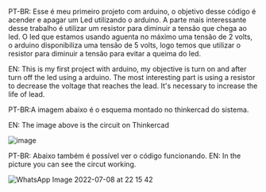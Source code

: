 PT-BR: Esse é meu primeiro projeto com arduino, o objetivo desse código é acender e apagar um Led utilizando o arduino.
A parte mais interessante desse trabalho é utilizar um resistor para diminuir a tensão que chega ao led. 
O led que estamos usando aguenta no máximo uma tensão de 2 volts, o arduino disponibiliza uma tensão de 5 volts, logo temos que utilizar o resistor para diminuir a tensão para evitar a queima do led.

EN: This is my first project with arduino, my objective is turn on  and after turn off the led using a arduino. The most interesting part is using a resistor to decrease the voltage that reaches the lead.
It's necessary to increase the life of lead.

PT-BR:A imagem abaixo é o esquema montado no thinkercad do sistema.

EN: The image above is the circuit on Thinkercad

![image](https://user-images.githubusercontent.com/69684536/177902520-66ac8f30-ddbc-4f42-bfee-278f3b1624a0.png)

PT-BR: Abaixo também é possível ver o código funcionando.
EN: In the picture you can see the circut working.

![WhatsApp Image 2022-07-08 at 22 15 42](https://user-images.githubusercontent.com/69684536/178086281-afe29fdc-515e-4f10-a990-bd25f4540b4f.jpeg)
